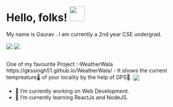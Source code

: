 # Hello, folks! <img src="https://raw.githubusercontent.com/MartinHeinz/MartinHeinz/master/wave.gif" width="40px"> 
My name is Gaurav . I am currently a 2nd year CSE undergrad. 
<br>

<img align="center" src="https://img.shields.io/badge/code-Javascript-red" /> <img align="center" src="https://img.shields.io/badge/OS-Linux-green" />


<br>
One of my favourite Project :-WeatherWala 
https://gkssingh51.github.io/WeatherWala/ - It shows the current tempreature🌡️ of your locality by the help of GPS📍.
<img align="center" src="https://img.shields.io/badge/website-UP-green" />

- 🔭 I’m currently working on Web Development.
- 🌱 I’m currently learning ReactJs and NodeJS. 


